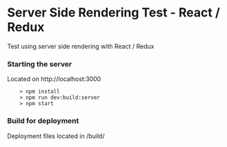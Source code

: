 # Server Side Rendering Test - React / Redux

Test using server side rendering with React / Redux

### Starting the server ###

Located on http://localhost:3000

```
	> npm install
	> npm run dev:build:server
	> npm start
```

### Build for deployment ###

Deployment files located in /build/